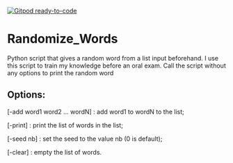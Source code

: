 [![Gitpod ready-to-code](https://img.shields.io/badge/Gitpod-ready--to--code-blue?logo=gitpod)](https://gitpod.io/#https://github.com/CLacaile/Randomize_Words)

# Randomize_Words

Python script that gives a random word from a list input beforehand.
I use this script to train my knowledge before an oral exam.
Call the script without any options to print the random word

## Options:

  [-add word1 word2 ... wordN] : add word1 to wordN to the list;
  
  [-print] : print the list of words in the list;
  
  [-seed nb] : set the seed to the value nb (0 is default);
  
  [-clear] : empty the list of words.
